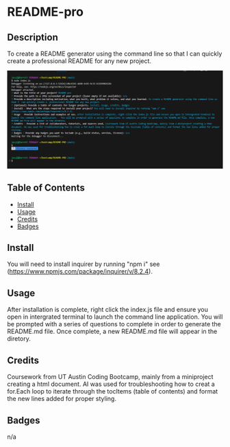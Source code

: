 # README-pro

## Description
To create a README generator using the command line so that I  can quickly create a  professional README for any new project. 

![alt text](assets/command_line.png)

## Table of Contents
  - [Install](#install)
  - [Usage](#usage)
  - [Credits](#credits)
  - [Badges](#badges)

## Install
You will need to install inquirer by running "npm i" see (https://www.npmjs.com/package/inquirer/v/8.2.4). 

## Usage
After installation is complete, right click the index.js file and ensure you open in intergrated terminal to launch the command line application.   You will be prompted with a series of questions to complete in order to generate the README.md file. Once complete, a new README.md file will appear in the diretory. 

## Credits
Coursework from UT Austin Coding Bootcamp, mainly from a miniproject creating a html document. AI was used for troubleshooting how to creat a for.Each loop to iterate through the tocItems (table of contents) and format the new lines added for proper styling. 

## Badges
n/a
